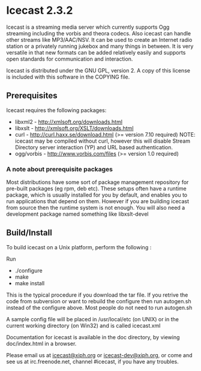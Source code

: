 # Icecast 2.3.2

Icecast is a streaming media server which currently supports Ogg
streaming including the vorbis and theora codecs. Also icecast can
handle other streams like MP3/AAC/NSV.
It can be used to create an Internet radio station or a privately
running jukebox and many things in between. It is very versatile in
that new formats can be added relatively easily and supports open
standards for communication and interaction.

Icecast is distributed under the GNU GPL, version 2. A copy of this
license is included with this software in the COPYING file.

## Prerequisites

Icecast requires the following packages:

* libxml2 - http://xmlsoft.org/downloads.html
* libxslt - http://xmlsoft.org/XSLT/downloads.html
* curl - http://curl.haxx.se/download.html (>= version 7.10 required)
  NOTE: icecast may be compiled without curl, however this will
        disable Stream Directory server interaction (YP) and URL based 
        authentication.
* ogg/vorbis - http://www.vorbis.com/files (>= version 1.0 required)


### A note about prerequisite packages

Most distributions have some sort of package management repository for
pre-built packages (eg rpm, deb etc).  These setups often have a runtime
package, which is usually installed for you by default, and enables you
to run applications that depend on them.  However if you are building
icecast from source then the runtime system is not enough. You will also
need a development package named something like libxslt-devel

## Build/Install

To build icecast on a Unix platform, perform the following :

Run
* ./configure
* make
* make install

This is the typical procedure if you download the tar file.  If you retrive
the code from subversion or want to rebuild the configure then run autogen.sh
instead of the configure above. Most people do not need to run autogen.sh

A sample config file will be placed in /usr/local/etc (on UNIX) or in 
the current working directory (on Win32) and is called icecast.xml

Documentation for icecast is available in the doc directory, by 
viewing doc/index.html in a browser.

Please email us at icecast@xiph.org or icecast-dev@xiph.org, or come and see
us at irc.freenode.net, channel #icecast, if you have any troubles.